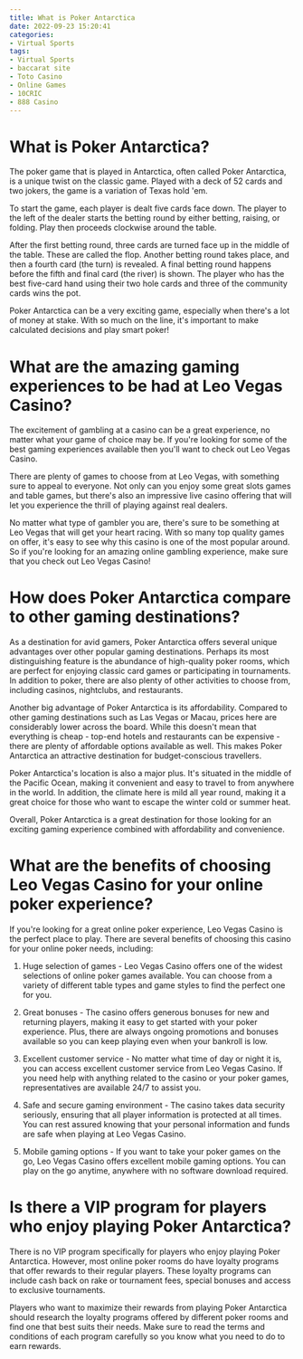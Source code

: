 ```yaml
---
title: What is Poker Antarctica
date: 2022-09-23 15:20:41
categories:
- Virtual Sports
tags:
- Virtual Sports
- baccarat site
- Toto Casino
- Online Games
- 10CRIC
- 888 Casino
---
```



#  What is Poker Antarctica?

The poker game that is played in Antarctica, often called Poker Antarctica, is a unique twist on the classic game. Played with a deck of 52 cards and two jokers, the game is a variation of Texas hold 'em.

To start the game, each player is dealt five cards face down. The player to the left of the dealer starts the betting round by either betting, raising, or folding. Play then proceeds clockwise around the table.

After the first betting round, three cards are turned face up in the middle of the table. These are called the flop. Another betting round takes place, and then a fourth card (the turn) is revealed. A final betting round happens before the fifth and final card (the river) is shown. The player who has the best five-card hand using their two hole cards and three of the community cards wins the pot.

Poker Antarctica can be a very exciting game, especially when there's a lot of money at stake. With so much on the line, it's important to make calculated decisions and play smart poker!

#  What are the amazing gaming experiences to be had at Leo Vegas Casino?

The excitement of gambling at a casino can be a great experience, no matter what your game of choice may be. If you're looking for some of the best gaming experiences available then you'll want to check out Leo Vegas Casino.

There are plenty of games to choose from at Leo Vegas, with something sure to appeal to everyone. Not only can you enjoy some great slots games and table games, but there's also an impressive live casino offering that will let you experience the thrill of playing against real dealers.

No matter what type of gambler you are, there's sure to be something at Leo Vegas that will get your heart racing. With so many top quality games on offer, it's easy to see why this casino is one of the most popular around. So if you're looking for an amazing online gambling experience, make sure that you check out Leo Vegas Casino!

#  How does Poker Antarctica compare to other gaming destinations?

As a destination for avid gamers, Poker Antarctica offers several unique advantages over other popular gaming destinations. Perhaps its most distinguishing feature is the abundance of high-quality poker rooms, which are perfect for enjoying classic card games or participating in tournaments. In addition to poker, there are also plenty of other activities to choose from, including casinos, nightclubs, and restaurants.

Another big advantage of Poker Antarctica is its affordability. Compared to other gaming destinations such as Las Vegas or Macau, prices here are considerably lower across the board. While this doesn't mean that everything is cheap - top-end hotels and restaurants can be expensive - there are plenty of affordable options available as well. This makes Poker Antarctica an attractive destination for budget-conscious travellers.

Poker Antarctica's location is also a major plus. It's situated in the middle of the Pacific Ocean, making it convenient and easy to travel to from anywhere in the world. In addition, the climate here is mild all year round, making it a great choice for those who want to escape the winter cold or summer heat.

Overall, Poker Antarctica is a great destination for those looking for an exciting gaming experience combined with affordability and convenience.

#  What are the benefits of choosing Leo Vegas Casino for your online poker experience?

If you're looking for a great online poker experience, Leo Vegas Casino is the perfect place to play. There are several benefits of choosing this casino for your online poker needs, including:

1. Huge selection of games - Leo Vegas Casino offers one of the widest selections of online poker games available. You can choose from a variety of different table types and game styles to find the perfect one for you.

2. Great bonuses - The casino offers generous bonuses for new and returning players, making it easy to get started with your poker experience. Plus, there are always ongoing promotions and bonuses available so you can keep playing even when your bankroll is low.

3. Excellent customer service - No matter what time of day or night it is, you can access excellent customer service from Leo Vegas Casino. If you need help with anything related to the casino or your poker games, representatives are available 24/7 to assist you.

4. Safe and secure gaming environment - The casino takes data security seriously, ensuring that all player information is protected at all times. You can rest assured knowing that your personal information and funds are safe when playing at Leo Vegas Casino.

5. Mobile gaming options - If you want to take your poker games on the go, Leo Vegas Casino offers excellent mobile gaming options. You can play on the go anytime, anywhere with no software download required.

#  Is there a VIP program for players who enjoy playing Poker Antarctica?

There is no VIP program specifically for players who enjoy playing Poker Antarctica. However, most online poker rooms do have loyalty programs that offer rewards to their regular players. These loyalty programs can include cash back on rake or tournament fees, special bonuses and access to exclusive tournaments.

Players who want to maximize their rewards from playing Poker Antarctica should research the loyalty programs offered by different poker rooms and find one that best suits their needs. Make sure to read the terms and conditions of each program carefully so you know what you need to do to earn rewards.